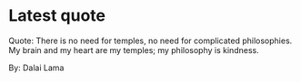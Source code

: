 # Latest quote 

Quote: There is no need for temples, no need for complicated philosophies. My brain and my heart are my temples; my philosophy is kindness. 

By: Dalai Lama
